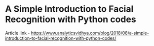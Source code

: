 # A Simple Introduction to Facial Recognition with Python codes

Article link - https://www.analyticsvidhya.com/blog/2018/08/a-simple-introduction-to-facial-recognition-with-python-codes/
